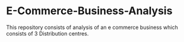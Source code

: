 # E-Commerce-Business-Analysis
This repository consists of analysis of an e commerce business which consists of 3 Distribution centres. 

